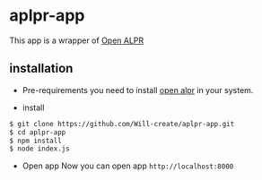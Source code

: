# aplpr-app
This app is a wrapper of [Open ALPR](https://github.com/openalpr/openalpr)

## installation
- Pre-requirements
  you need to install [open alpr](https://github.com/openalpr/openalpr) in your system.

- install
```bash
$ git clone https://github.com/Will-create/aplpr-app.git
$ cd aplpr-app
$ npm install
$ node index.js
```
- Open app
  Now you can open app `http://localhost:8000`
